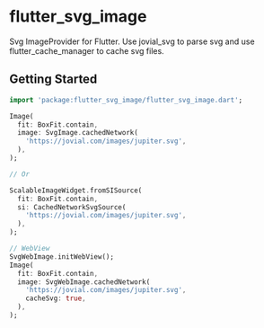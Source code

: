 # flutter_svg_image

Svg ImageProvider for Flutter. Use jovial_svg to parse svg and use flutter_cache_manager to cache svg files.

## Getting Started

```dart
import 'package:flutter_svg_image/flutter_svg_image.dart';

Image(
  fit: BoxFit.contain,
  image: SvgImage.cachedNetwork(
    'https://jovial.com/images/jupiter.svg',
  ),
);

// Or

ScalableImageWidget.fromSISource(
  fit: BoxFit.contain,
  si: CachedNetworkSvgSource(
    'https://jovial.com/images/jupiter.svg',
  ),
);

// WebView
SvgWebImage.initWebView();
Image(
  fit: BoxFit.contain,
  image: SvgWebImage.cachedNetwork(
    'https://jovial.com/images/jupiter.svg',
    cacheSvg: true,
  ),
);
```

